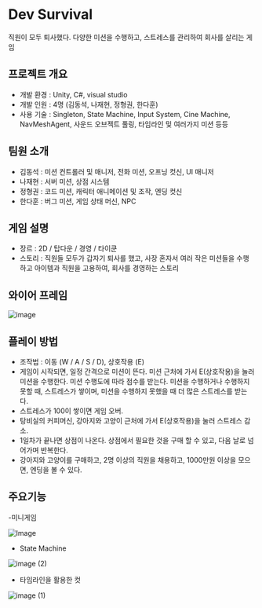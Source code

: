 # Dev Survival

직원이 모두 퇴사했다. 다양한 미션을 수행하고, 스트레스를 관리하여 회사를 살리는 게임

## 프로젝트 개요

- 개발 환경 : Unity, C#, visual studio
- 개발 인원 : 4명 (김동석, 나재현, 정형권, 한다훈)
- 사용 기술 : Singleton, State Machine, Input System, Cine Machine, NavMeshAgent, 사운드 오브젝트 풀링, 타임라인 및 여러가지 미션 등등

## 팀원 소개

- 김동석 : 미션 컨트롤러 및 매니저, 전화 미션, 오프닝 컷신, UI 매니저
- 나재현 : 서버 미션, 상점 시스템
- 정형권 : 코드 미션, 캐릭터 애니메이션 및 조작, 엔딩 컷신
- 한다훈 : 버그 미션, 게임 상태 머신, NPC

## 게임 설명

- 장르 : 2D / 탑다운 / 경영 / 타이쿤
- 스토리 : 직원들 모두가 갑자기 퇴사를 했고, 사장 혼자서 여러 작은 미션들을 수행하고 아이템과 직원을 고용하여, 회사를 경영하는 스토리

## 와이어 프레임

![image](https://github.com/user-attachments/assets/6a08b0db-b98e-4e40-9fcf-b49f303c0997)


## 플레이 방법

- 조작법 : 이동 (W / A / S / D), 상호작용 (E)
- 게임이 시작되면, 일정 간격으로 미션이 뜬다. 미션 근처에 가서 E(상호작용)을 눌러 미션을 수행한다. 미션 수행도에 따라 점수를 받는다. 미션을 수행하거나 수행하지 못할 때, 스트레스가 쌓이며, 미션을 수행하지 못했을 때 더 많은 스트레스를 받는다.
- 스트레스가 100이 쌓이면 게임 오버.
- 탕비실의 커피머신, 강아지와 고양이 근처에 가서 E(상호작용)을 눌러 스트레스 감소.
- 1일차가 끝나면 상점이 나온다. 상점에서 필요한 것을 구매 할 수 있고, 다음 날로 넘어가며 반복한다.
- 강아지와 고양이를 구매하고, 2명 이상의 직원을 채용하고, 1000만원 이상을 모으면, 엔딩을 볼 수 있다.

## 주요기능
-미니게임

![Image](https://github.com/user-attachments/assets/a6d1269b-a976-4195-b856-f401a09b5c01)

- State Machine
    
![image (2)](https://github.com/user-attachments/assets/f6bc7266-1fa4-49f3-9594-4f8ed6754419)

    
- 타임라인을 활용한 컷
    
![image (1)](https://github.com/user-attachments/assets/a07fb12e-eb3e-4af0-ae15-4d9e4608eeb6)

